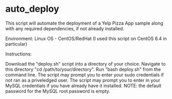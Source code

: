 # auto_deploy

This script will automate the deployment of a Yelp Pizza App sample along with any required dependencies, if not already installed.

Environment: Linux OS - CentOS/RedHat (I used this script on CentOS 6.4 in particular)

Instructions:

Download the "deploy.sh" script into a directory of your choice.
Navigate to this directory "cd /path/to/your/directory".
Run "bash deploy.sh" from the command line. 
The script may prompt you to enter your sudo credentials if not ran as a priveledged user.
The script may prompt you to enter in your MySQL credentials if you have already have it installed.
NOTE: the default password for the MySQL root password is empty.
